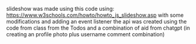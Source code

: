 slideshow was made using this code using: https://www.w3schools.com/howto/howto_js_slideshow.asp with some modifications and adding an event listener
the api was created using the code from class from the Todos and a combination of aid from chatgpt (in creating an profile photo plus username comment combination)